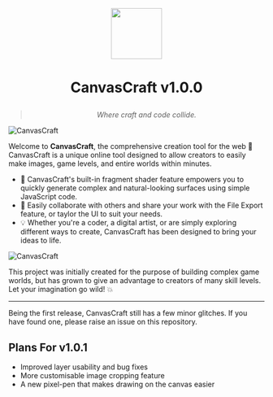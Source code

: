 <p align="center">
    <img src="https://github.com/canvas-craft/canvas-craft.github.io/assets/87899147/fdf44bd7-146e-4c03-9e16-a7e3ae709212" width="100px" height="100px">
</p>

# <p align="center">**CanvasCraft v1.0.0**</p>
> *<p align="center" >Where craft and code collide.</p>*

![CanvasCraft](https://github.com/canvas-craft/canvas-craft.github.io/assets/169457495/2bf663a3-f61e-45b2-a6a1-e1545ffb3cc4)

Welcome to **CanvasCraft**, the comprehensive creation tool for the web 🚀\
CanvasCraft is a unique online tool designed to allow creators to easily make images, game levels, and entire worlds within minutes.

- 🧩️ CanvasCraft's built-in fragment shader feature empowers you to quickly generate complex and natural-looking surfaces using simple JavaScript code.
- 📱 Easily collaborate with others and share your work with the File Export feature, or taylor the UI to suit your needs.
- 💡 Whether you're a coder, a digital artist, or are simply exploring different ways to create, CanvasCraft has been designed to bring your ideas to life.

![CanvasCraft](https://github.com/canvas-craft/canvas-craft.github.io/assets/169457495/38f253af-ccab-4567-9058-92fc3e45abcb)

This project was initially created for the purpose of building complex game worlds, but has grown to give an advantage to creators of many skill levels. Let your imagination go wild! 💥

***
Being the first release, CanvasCraft still has a few minor glitches. If you have found one, please raise an issue on this repository.

## Plans For v1.0.1
- Improved layer usability and bug fixes
- More customisable image cropping feature
- A new pixel-pen that makes drawing on the canvas easier
